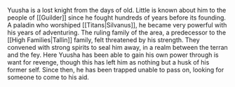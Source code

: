 Yuusha is a lost knight from the days of old. Little is known about him to the people of [[Guilder]] since he fought hundreds of years before its founding. A paladin who worshiped [[Titans|Silvanus]], he became very powerful with his years of adventuring. The ruling family of the area, a predecessor to the [[High Families|Tallin]] family, felt threatened by his strength. They convened with strong spirits to seal him away, in a realm between the terran and the fey. Here Yuusha has been able to gain his own power through is want for revenge, though this has left him as nothing but a husk of his former self. Since then, he has been trapped unable to pass on, looking for someone to come to his aid. 